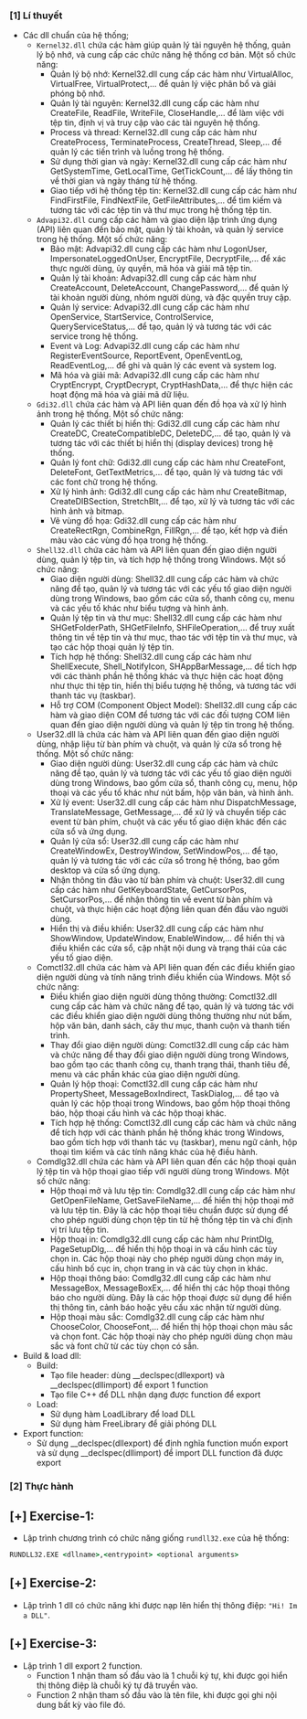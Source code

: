 ### [1] Lí thuyết
- Các dll chuẩn của hệ thống;
    - `Kernel32.dll` chứa các hàm giúp quản lý tài nguyên hệ thống, quản lý bộ nhớ, và cung cấp các chức năng hệ thống cơ bản. Một số chức năng:
        - Quản lý bộ nhớ: Kernel32.dll cung cấp các hàm như VirtualAlloc, VirtualFree, VirtualProtect,... để quản lý việc phân bổ và giải phóng bộ nhớ.
        - Quản lý tài nguyên: Kernel32.dll cung cấp các hàm như CreateFile, ReadFile, WriteFile, CloseHandle,... để làm việc với tệp tin, định vị và truy cập vào các tài nguyên hệ thống.
        - Process và thread: Kernel32.dll cung cấp các hàm như CreateProcess, TerminateProcess, CreateThread, Sleep,... để quản lý các tiến trình và luồng trong hệ thống.
        - Sử dụng thời gian và ngày: Kernel32.dll cung cấp các hàm như GetSystemTime, GetLocalTime, GetTickCount,... để lấy thông tin về thời gian và ngày tháng từ hệ thống.
        - Giao tiếp với hệ thống tệp tin: Kernel32.dll cung cấp các hàm như FindFirstFile, FindNextFile, GetFileAttributes,... để tìm kiếm và tương tác với các tệp tin và thư mục trong hệ thống tệp tin.
    - `Advapi32.dll` cung cấp các hàm và giao diện lập trình ứng dụng (API) liên quan đến bảo mật, quản lý tài khoản, và quản lý service trong hệ thống. Một số chức năng:
        - Bảo mật: Advapi32.dll cung cấp các hàm như LogonUser, ImpersonateLoggedOnUser, EncryptFile, DecryptFile,... để xác thực người dùng, ủy quyền, mã hóa và giải mã tệp tin.
        - Quản lý tài khoản: Advapi32.dll cung cấp các hàm như CreateAccount, DeleteAccount, ChangePassword,... để quản lý tài khoản người dùng, nhóm người dùng, và đặc quyền truy cập.
        - Quản lý service: Advapi32.dll cung cấp các hàm như OpenService, StartService, ControlService, QueryServiceStatus,... để tạo, quản lý và tương tác với các service trong hệ thống.
        - Event và Log: Advapi32.dll cung cấp các hàm như RegisterEventSource, ReportEvent, OpenEventLog, ReadEventLog,... để ghi và quản lý các event và system log.
        - Mã hóa và giải mã: Advapi32.dll cung cấp các hàm như CryptEncrypt, CryptDecrypt, CryptHashData,... để thực hiện các hoạt động mã hóa và giải mã dữ liệu.
    - `Gdi32.dll` chứa các hàm và API liên quan đến đồ họa và xử lý hình ảnh trong hệ thống. Một số chức năng:
        - Quản lý các thiết bị hiển thị: Gdi32.dll cung cấp các hàm như CreateDC, CreateCompatibleDC, DeleteDC,... để tạo, quản lý và tương tác với các thiết bị hiển thị (display devices) trong hệ thống.
        - Quản lý font chữ: Gdi32.dll cung cấp các hàm như CreateFont, DeleteFont, GetTextMetrics,... để tạo, quản lý và tương tác với các font chữ trong hệ thống.
        - Xử lý hình ảnh: Gdi32.dll cung cấp các hàm như CreateBitmap, CreateDIBSection, StretchBlt,... để tạo, xử lý và tương tác với các hình ảnh và bitmap.
        - Vẽ vùng đồ họa: Gdi32.dll cung cấp các hàm như CreateRectRgn, CombineRgn, FillRgn,... để tạo, kết hợp và điền màu vào các vùng đồ họa trong hệ thống.
    - `Shell32.dll` chứa các hàm và API liên quan đến giao diện người dùng, quản lý tệp tin, và tích hợp hệ thống trong Windows. Một số chức năng:
        - Giao diện người dùng: Shell32.dll cung cấp các hàm và chức năng để tạo, quản lý và tương tác với các yếu tố giao diện người dùng trong Windows, bao gồm các cửa sổ, thanh công cụ, menu và các yếu tố khác như biểu tượng và hình ảnh.
        - Quản lý tệp tin và thư mục: Shell32.dll cung cấp các hàm như SHGetFolderPath, SHGetFileInfo, SHFileOperation,... để truy xuất thông tin về tệp tin và thư mục, thao tác với tệp tin và thư mục, và tạo các hộp thoại quản lý tệp tin.
        - Tích hợp hệ thống: Shell32.dll cung cấp các hàm như ShellExecute, Shell_NotifyIcon, SHAppBarMessage,... để tích hợp với các thành phần hệ thống khác và thực hiện các hoạt động như thực thi tệp tin, hiển thị biểu tượng hệ thống, và tương tác với thanh tác vụ (taskbar).
        - Hỗ trợ COM (Component Object Model): Shell32.dll cung cấp các hàm và giao diện COM để tương tác với các đối tượng COM liên quan đến giao diện người dùng và quản lý tệp tin trong hệ thống.
    - User32.dll là chứa các hàm và API liên quan đến giao diện người dùng, nhập liệu từ bàn phím và chuột, và quản lý cửa sổ trong hệ thống. Một số chức năng:
        - Giao diện người dùng: User32.dll cung cấp các hàm và chức năng để tạo, quản lý và tương tác với các yếu tố giao diện người dùng trong Windows, bao gồm cửa sổ, thanh công cụ, menu, hộp thoại và các yếu tố khác như nút bấm, hộp văn bản, và hình ảnh.
        - Xử lý event: User32.dll cung cấp các hàm như DispatchMessage, TranslateMessage, GetMessage,... để xử lý và chuyển tiếp các event từ bàn phím, chuột và các yếu tố giao diện khác đến các cửa sổ và ứng dụng.
        - Quản lý cửa sổ: User32.dll cung cấp các hàm như CreateWindowEx, DestroyWindow, SetWindowPos,... để tạo, quản lý và tương tác với các cửa sổ trong hệ thống, bao gồm desktop và cửa sổ ứng dụng.
        - Nhận thông tin đâu vào từ bàn phím và chuột: User32.dll cung cấp các hàm như GetKeyboardState, GetCursorPos, SetCursorPos,... để nhận thông tin về event từ bàn phím và chuột, và thực hiện các hoạt động liên quan đến đầu vào người dùng.
        - Hiển thị và điều khiển: User32.dll cung cấp các hàm như ShowWindow, UpdateWindow, EnableWindow,... để hiển thị và điều khiển các cửa sổ, cập nhật nội dung và trạng thái của các yếu tố giao diện.
    - Comctl32.dll chứa các hàm và API liên quan đến các điều khiển giao diện người dùng và tính năng trình điều khiển của Windows. Một số chức năng:
        - Điều khiển giao diện người dùng thông thường: Comctl32.dll cung cấp các hàm và chức năng để tạo, quản lý và tương tác với các điều khiển giao diện người dùng thông thường như nút bấm, hộp văn bản, danh sách, cây thư mục, thanh cuộn và thanh tiến trình. 
        - Thay đổi giao diện người dùng: Comctl32.dll cung cấp các hàm và chức năng để thay đổi giao diện người dùng trong Windows, bao gồm tạo các thanh công cụ, thanh trạng thái, thanh tiêu đề, menu và các phần khác của giao diện người dùng.
        - Quản lý hộp thoại: Comctl32.dll cung cấp các hàm như PropertySheet, MessageBoxIndirect, TaskDialog,... để tạo và quản lý các hộp thoại trong Windows, bao gồm hộp thoại thông báo, hộp thoại cấu hình và các hộp thoại khác.
        - Tích hợp hệ thống: Comctl32.dll cung cấp các hàm và chức năng để tích hợp với các thành phần hệ thống khác trong Windows, bao gồm tích hợp với thanh tác vụ (taskbar), menu ngữ cảnh, hộp thoại tìm kiếm và các tính năng khác của hệ điều hành.
    - Comdlg32.dll chứa các hàm và API liên quan đến các hộp thoại quản lý tệp tin và hộp thoại giao tiếp với người dùng trong Windows. Một số chức năng:
        - Hộp thoại mở và lưu tệp tin: Comdlg32.dll cung cấp các hàm như GetOpenFileName, GetSaveFileName,... để hiển thị hộp thoại mở và lưu tệp tin. Đây là các hộp thoại tiêu chuẩn được sử dụng để cho phép người dùng chọn tệp tin từ hệ thống tệp tin và chỉ định vị trí lưu tệp tin.
        - Hộp thoại in: Comdlg32.dll cung cấp các hàm như PrintDlg, PageSetupDlg,... để hiển thị hộp thoại in và cấu hình các tùy chọn in. Các hộp thoại này cho phép người dùng chọn máy in, cấu hình bố cục in, chọn trang in và các tùy chọn in khác.
        - Hộp thoại thông báo: Comdlg32.dll cung cấp các hàm như MessageBox, MessageBoxEx,... để hiển thị các hộp thoại thông báo cho người dùng. Đây là các hộp thoại được sử dụng để hiển thị thông tin, cảnh báo hoặc yêu cầu xác nhận từ người dùng.
        - Hộp thoại màu sắc: Comdlg32.dll cung cấp các hàm như ChooseColor, ChooseFont,... để hiển thị hộp thoại chọn màu sắc và chọn font. Các hộp thoại này cho phép người dùng chọn màu sắc và font chữ từ các tùy chọn có sẵn.
- Build & load dll:
    - Build: 
        - Tạo file header: dùng __declspec(dllexport) và __declspec(dllimport) để export 1 function
        - Tạo file C++ để DLL nhận dạng được function để export
    - Load:
        - Sử dụng hàm LoadLibrary để load DLL
        - Sử dụng hàm FreeLibrary để giải phóng DLL
- Export function:
    - Sử dụng __declspec(dllexport) để định nghĩa function muốn export và sử dụng __declspec(dllimport) để import DLL function đã được export
### [2] Thực hành
## [+] Exercise-1:

- Lập trình chương trình có chức năng giống `rundll32.exe` của hệ thống:

```cmd
RUNDLL32.EXE <dllname>,<entrypoint> <optional arguments>
```

## [+] Exercise-2:

- Lập trình 1 dll có chức năng khi được nạp lên hiển thị thông điệp: `"Hi! Im a DLL"`.

## [+] Exercise-3:

- Lập trình 1 dll export 2 function.
  - Function 1 nhận tham số đầu vào là 1 chuỗi ký tự, khi được gọi hiển thị thông điệp là chuỗi ký tự đã truyền vào.
  - Function 2 nhận tham số đầu vào là tên file, khi được gọi ghi nội dung bất kỳ vào file đó.
